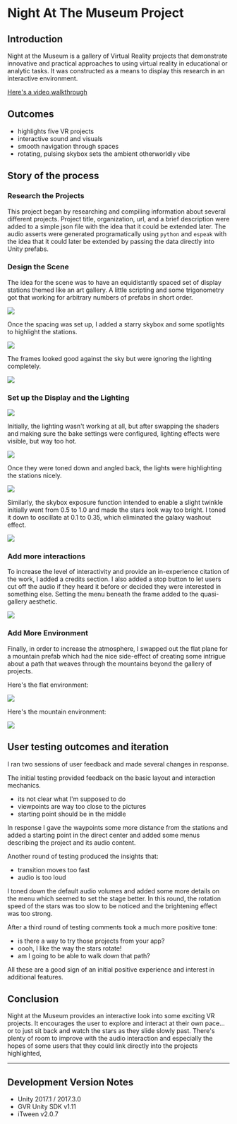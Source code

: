 # Night At The Museum Project

## Introduction

Night at the Museum is a gallery of Virtual Reality projects that demonstrate innovative and practical approaches to using virtual reality in educational or analytic tasks. It was constructed as a means to display this research in an interactive environment.

[Here's a video walkthrough](Documentation/museum_demo.mp4)

## Outcomes

- highlights five VR projects
- interactive sound and visuals
- smooth navigation through spaces
- rotating, pulsing skybox sets the ambient otherworldly vibe

## Story of the process

### Research the Projects

This project began by researching and compiling information about several different projects. Project title, organization, url, and a brief description were added to a simple json file with the idea that it could be extended later. The audio asserts were generated programatically using `python` and `espeak` with the idea that it could later be extended by passing the data directly into Unity prefabs.

### Design the Scene

The idea for the scene was to have an equidistantly spaced set of display stations themed like an art gallery. A little scripting and some trigonometry got that working for arbitrary numbers of prefabs in short order.

![](Documentation/spacing.png)

Once the spacing was set up, I added a starry skybox and some spotlights to highlight the stations.

![](Documentation/layout.png)

The frames looked good against the sky but were ignoring the lighting completely.

![](Documentation/framed_image.png)

### Set up the Display and the Lighting

![](Documentation/lightmap_1.png)

Initially, the lighting wasn't working at all, but after swapping the shaders and making sure the bake settings were configured, lighting effects were visible, but way too hot.

![](Documentation/lighting_too_hot.png)

Once they were toned down and angled back, the lights were highlighting the stations nicely.

![](Documentation/lightmap_2.png)


Similarly, the skybox exposure function intended to enable a slight twinkle initially went from 0.5 to 1.0 and made the stars look way too bright. I toned it down to oscillate at 0.1 to 0.35, which eliminated the galaxy washout effect.

![](Documentation/skybox_exposure_too_hot.png)

### Add more interactions

To increase the level of interactivity and provide an in-experience citation of the work, I added a credits section. I also added a stop button to let users cut off the audio if they heard it before or decided they were interested in something else. Setting the menu beneath the frame added to the quasi-gallery aesthetic.

![](Documentation/menu_shot.png)


### Add More Environment

Finally, in order to increase the atmosphere, I swapped out the flat plane for a mountain prefab which had the nice side-effect of creating some intrigue about a path that weaves through the mountains beyond the gallery of projects.

Here's the flat environment:

![](Documentation/with_just_plane.png)

Here's the mountain environment:

![](Documentation/with_mountains.png)


## User testing outcomes and iteration

I ran two sessions of user feedback and made several changes in response.

The initial testing provided feedback on the basic layout and interaction mechanics.

- its not clear what I'm supposed to do
- viewpoints are way too close to the pictures
- starting point should be in the middle

In response I gave the waypoints some more distance from the stations and added a starting point in the direct center and added some menus describing the project and its audio content.

Another round of testing produced the insights that:

- transition moves too fast
- audio is too loud

I toned down the default audio volumes and added some more details on the menu which seemed to set the stage better. In this round, the rotation speed of the stars was too slow to be noticed and the brightening effect was too strong.


After a third round of testing comments took a much more positive tone:

- is there a way to try those projects from your app?
- oooh, I like the way the stars rotate!
- am I going to be able to walk down that path?

All these are a good sign of an initial positive experience and interest in additional features.

## Conclusion

Night at the Museum provides an interactive look into some exciting VR projects. It encourages the user to explore and interact at their own pace... or to just sit back and watch the stars as they slide slowly past. There's plenty of room to improve with the audio interaction and especially the hopes of some users that they could link directly into the projects highlighted,


----

## Development Version Notes
- Unity 2017.1 / 2017.3.0
- GVR Unity SDK v1.11
- iTween v2.0.7
